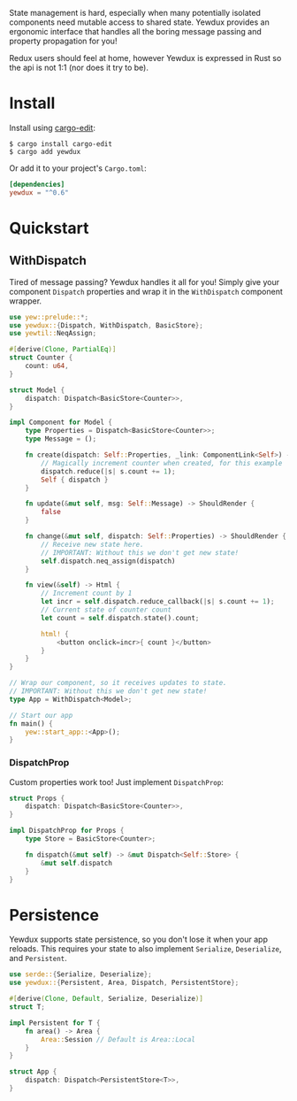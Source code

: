 State management is hard, especially when many potentially isolated components need mutable access
to shared state. Yewdux provides an ergonomic interface that handles all the boring message passing
and property propagation for you!

Redux users should feel at home, however Yewdux is expressed in Rust so the api is not 1:1 (nor does
it try to be).

# Install

Install using [cargo-edit](https://github.com/killercup/cargo-edit):

```
$ cargo install cargo-edit
$ cargo add yewdux
```

Or add it to your project's `Cargo.toml`:

```toml
[dependencies]
yewdux = "^0.6"
```

# Quickstart

## WithDispatch

Tired of message passing? Yewdux handles it all for you! Simply give your component `Dispatch`
properties and wrap it in the `WithDispatch` component wrapper.

```rust
use yew::prelude::*;
use yewdux::{Dispatch, WithDispatch, BasicStore};
use yewtil::NeqAssign;

#[derive(Clone, PartialEq)]
struct Counter {
    count: u64,
}

struct Model {
    dispatch: Dispatch<BasicStore<Counter>>,
}

impl Component for Model {
    type Properties = Dispatch<BasicStore<Counter>>;
    type Message = ();

    fn create(dispatch: Self::Properties, _link: ComponentLink<Self>) -> Self {
        // Magically increment counter when created, for this example
        dispatch.reduce(|s| s.count += 1);
        Self { dispatch }
    }

    fn update(&mut self, msg: Self::Message) -> ShouldRender {
        false
    }

    fn change(&mut self, dispatch: Self::Properties) -> ShouldRender {
        // Receive new state here.
        // IMPORTANT: Without this we don't get new state!
        self.dispatch.neq_assign(dispatch)
    }

    fn view(&self) -> Html {
        // Increment count by 1
        let incr = self.dispatch.reduce_callback(|s| s.count += 1);
        // Current state of counter count
        let count = self.dispatch.state().count;

        html! {
            <button onclick=incr>{ count }</button>
        }
    }
}

// Wrap our component, so it receives updates to state.
// IMPORTANT: Without this we don't get new state!
type App = WithDispatch<Model>;

// Start our app
fn main() {
    yew::start_app::<App>();
}
```

### DispatchProp

Custom properties work too! Just implement `DispatchProp`:

```rust
struct Props {
    dispatch: Dispatch<BasicStore<Counter>>,
}

impl DispatchProp for Props {
    type Store = BasicStore<Counter>;

    fn dispatch(&mut self) -> &mut Dispatch<Self::Store> {
        &mut self.dispatch
    }
}
```


# Persistence

Yewdux supports state persistence, so you don't lose it when your app reloads. This requires your
state to also implement `Serialize`, `Deserialize`, and `Persistent`.

```rust
use serde::{Serialize, Deserialize};
use yewdux::{Persistent, Area, Dispatch, PersistentStore};

#[derive(Clone, Default, Serialize, Deserialize)]
struct T;

impl Persistent for T {
    fn area() -> Area {
        Area::Session // Default is Area::Local
    }
}

struct App {
    dispatch: Dispatch<PersistentStore<T>>,
}
```

